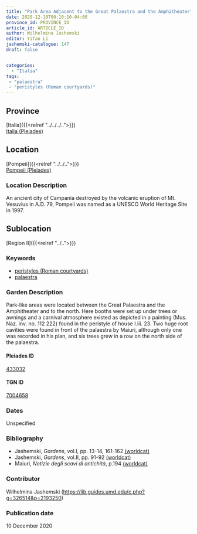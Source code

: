 ```yaml
---
title: "Park Area Adjacent to the Great Palaestra and the Amphitheater"
date: 2020-12-10T00:10:10-04:00
province_id: PROVINCE_ID
article_id: ARTICLE_ID
author: Wilhelmina Jashemski
editor: Yifan Li
jashemski-catalogue: 147
draft: false


categories:
  - "Italia"
tags:
 - "palaestra"
 - "peristyles (Roman courtyards)"
---
```


## Province
[Italia]({{<relref "../../../..">}}) \
[Italia (Pleiades)](https://pleiades.stoa.org/places/1052)

## Location
[Pompeii]({{<relref "../../..">}}) \
[Pompeii (Pleiades)](https://pleiades.stoa.org/places/433032)


### Location Description
An ancient city of Campania destroyed by the volcanic eruption of Mt. Vesuvius in A.D. 79, Pompeii was named as a UNESCO World Heritage Site in 1997.

## Sublocation
[Region II]({{<relref "../..">}})



### Keywords
 - [peristyles (Roman courtyards)](http://vocab.getty.edu/page/aat/300080971)
 - [palaestra](http://vocab.getty.edu/page/aat/300007301)


### Garden Description
Park-like areas were located between the Great Palaestra and the Amphitheater and to the north. Here booths were set up under trees or awnings and a carnival atmosphere existed as depicted in a painting (Mus. Naz. inv. no. 112 222) found in the peristyle of house I.iii. 23. Two huge root cavities were found in front of the palaestra by Maiuri, although only one was recorded in his plan, and six trees grew in a row on the north side of the palaestra.


#### Pleiades ID
[433032](https://pleiades.stoa.org/places/433032)

#### TGN ID
[7004658](http://vocab.getty.edu/page/tgn/7004658)

### Dates
Unspecified

### Bibliography
* Jashemski, *Gardens*, vol.I, pp. 13-14, 161-162 [(worldcat)](http://www.worldcat.org/oclc/884024123)
* Jashemski, *Gardens*, vol.II, pp. 91-92 [(worldcat)](http://www.worldcat.org/oclc/921816405)
* Maiuri, *Notizie degli scavi di antichità*, p.194 [(worldcat)](http://www.worldcat.org/oclc/1646037)


### Contributor
Wilhelmina Jashemski (https://lib.guides.umd.edu/c.php?g=326514&p=2193250)

### Publication date
10 December 2020